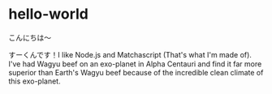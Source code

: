 # hello-world

こんにちは～

すーくんです！I like Node.js and Matchascript (That's what I'm made of).
I've had Wagyu beef on an exo-planet in Alpha Centauri and find it far more superior than Earth's Wagyu beef because of the incredible clean climate of this exo-planet.
